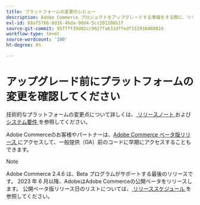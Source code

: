 ```yaml
---
title: プラットフォームの変更のレビュー
description: Adobe Commerce プロジェクトをアップグレードする準備をする際に、リリースのプラットフォームの主な変更点を理解します。
exl-id: 08af5786-8d16-46da-90d4-5cc201288b1f
source-git-commit: 95ffff39d82cc9027fa633dffedf15193040802d
workflow-type: tm+mt
source-wordcount: '100'
ht-degree: 0%

---
```


# アップグレード前にプラットフォームの変更を確認してください

技術的なプラットフォームの変更点について詳しくは、[ リリースノート ](../../release/release-notes/overview.md) および [ システム要件 ](../../installation/system-requirements.md) を参照してください。

Adobe Commerceのお客様やパートナーは、[Adobe Commerce ベータ版リリース ](../../release/beta.md) にアクセスして、一般提供（GA）前のコードに早期にアクセスすることもできます。

>[!NOTE]
>
>Adobe Commerce 2.4.6 は、Beta プログラムがサポートする最後のリリースです。 2023 年 6 月以降、AdobeはAdobe Commerceの公開ベータをリリースします。 公開ベータ版リリース日のリストについては、[ リリーススケジュール ](../../release/schedule.md) を参照してください。
